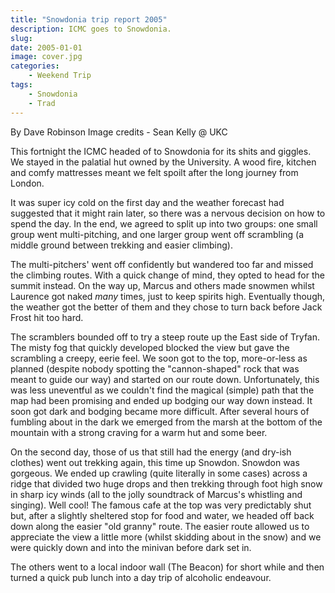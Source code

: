```yaml
---
title: "Snowdonia trip report 2005"
description: ICMC goes to Snowdonia.
slug: 
date: 2005-01-01
image: cover.jpg
categories:
    - Weekend Trip
tags:
    - Snowdonia
    - Trad
---
```


By Dave Robinson
Image credits - Sean Kelly @ UKC

This fortnight the ICMC headed of to Snowdonia for its shits and giggles. We stayed in the palatial
hut owned by the University. A wood fire, kitchen and comfy mattresses meant we felt spoilt after
the long journey from London.

It was super icy cold on the first day and the weather forecast had suggested that it might rain later,
so there was a nervous decision on how to spend the day. In the end, we agreed to split up into two
groups: one small group went multi-pitching, and one larger group went off scrambling (a middle
ground between trekking and easier climbing).

The multi-pitchers' went off confidently but wandered too far and missed the climbing routes. With
a quick change of mind, they opted to head for the summit instead. On the way up, Marcus and
others made snowmen whilst Laurence got naked *many* times, just to keep spirits high.
Eventually though, the weather got the better of them and they chose to turn back before Jack Frost
hit too hard.

The scramblers bounded off to try a steep route up the East side of Tryfan. The misty fog that
quickly developed blocked the view but gave the scrambling a creepy, eerie feel. We soon got to the
top, more-or-less as planned (despite nobody spotting the "cannon-shaped" rock that was meant to
guide our way) and started on our route down. Unfortunately, this was less uneventful as we
couldn't find the magical (simple) path that the map had been promising and ended up bodging our
way down instead. It soon got dark and bodging became more difficult. After several hours of
fumbling about in the dark we emerged from the marsh at the bottom of the mountain with a strong
craving for a warm hut and some beer.

On the second day, those of us that still had the energy (and dry-ish clothes) went out trekking
again, this time up Snowdon. Snowdon was gorgeous. We ended up crawling (quite literally in some
cases) across a ridge that divided two huge drops and then trekking through foot high snow in sharp
icy winds (all to the jolly soundtrack of Marcus's whistling and singing). Well cool! The famous
cafe at the top was very predictably shut but, after a slightly sheltered stop for food and water, we
headed off back down along the easier "old granny" route. The easier route allowed us to appreciate
the view a little more (whilst skidding about in the snow) and we were quickly down and into the
minivan before dark set in.

The others went to a local indoor wall (The Beacon) for short while and then turned a quick pub
lunch into a day trip of alcoholic endeavour.